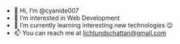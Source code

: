 - 👋 Hi, I’m @cyanide007
- 👀 I’m interested in Web Development
- 🌱 I’m currently learning interesting new technologies 😉
- 📫 You can reach me at lichtundschattan@gmail.com

<!---
cyanide007/cyanide007 is a ✨ special ✨ repository because its `README.md` (this file) appears on your GitHub profile.
You can click the Preview link to take a look at your changes.
--->
